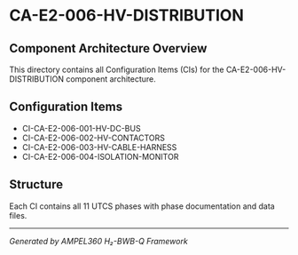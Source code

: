# CA-E2-006-HV-DISTRIBUTION

## Component Architecture Overview
This directory contains all Configuration Items (CIs) for the CA-E2-006-HV-DISTRIBUTION component architecture.

## Configuration Items
- CI-CA-E2-006-001-HV-DC-BUS
- CI-CA-E2-006-002-HV-CONTACTORS
- CI-CA-E2-006-003-HV-CABLE-HARNESS
- CI-CA-E2-006-004-ISOLATION-MONITOR

## Structure
Each CI contains all 11 UTCS phases with phase documentation and data files.

---
*Generated by AMPEL360 H₂-BWB-Q Framework*
